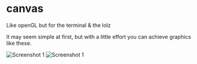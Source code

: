 # canvas
Like openGL but for the terminal &amp; the lolz

It may seem simple at first, but with a little effort you can achieve graphics like these.

![Screenshot 1](https://i.imgur.com/4v6UHXl.png)
![Screenshot 1](https://i.imgur.com/yu8JSgD.png)

